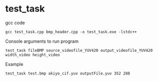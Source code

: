 # test_task

gcc code
```
gcc test_task.cpp bmp_header.cpp -o test_task.exe -lstdc++
```

Console arguments to run program
```
test_task fileBMP source_videofile_YUV420 output_videofile_YUV420 width_video height_video
```
Example
```
test_task test.bmp akiyo_cif.yuv outputFile.yuv 352 288
```

